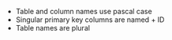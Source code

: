 * Table and column names use pascal case
* Singular primary key columns are named <singular table name> + ID
* Table names are plural